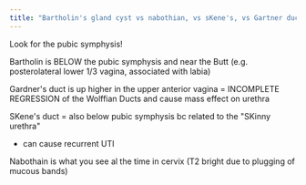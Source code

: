 ```yaml
---
title: "Bartholin's gland cyst vs nabothian, vs sKene's, vs Gartner duct cyst?"
---
```

Look for the pubic symphysis!

Bartholin is BELOW the pubic symphysis and near the Butt (e.g. posterolateral lower 1/3 vagina, associated with labia)

Gardner's duct is up higher in the upper anterior vagina = INCOMPLETE REGRESSION of the Wolffian Ducts and cause mass effect on urethra

SKene's duct = also below pubic symphysis bc related to the &quot;SKinny urethra&quot;
- can cause recurrent UTI

Nabothain is what you see al the time in cervix (T2 bright due to plugging of mucous bands)


